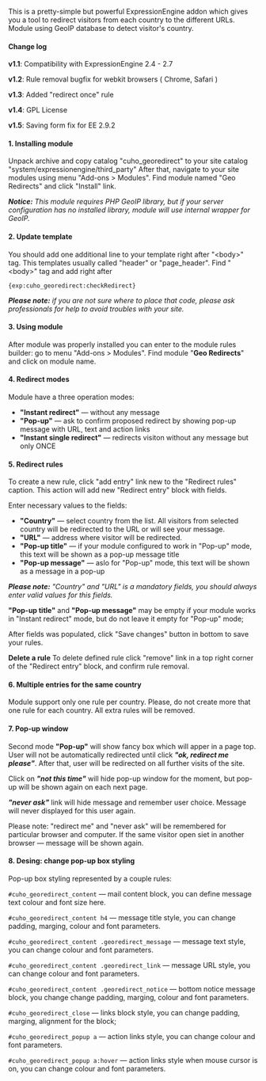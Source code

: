This is a pretty-simple but powerful ExpressionEngine addon which gives you a tool to redirect visitors from each country to the different URLs.
Module using GeoIP database to detect visitor's country.

#### Change log

**v1.1**: Compatibility with ExpressionEngine 2.4 - 2.7

**v1.2**: Rule removal bugfix for webkit browsers ( Chrome, Safari )

**v1.3**: Added "redirect once" rule

**v1.4**: GPL License

**v1.5**: Saving form fix for EE 2.9.2

#### 1. Installing module

Unpack archive and copy catalog "cuho_georedirect" to your site catalog "system/expressionengine/third_party"
After that, navigate to your site modules using menu "Add-ons > Modules".
Find module named "Geo Redirects" and click "Install" link.

_**Notice:** This module requires PHP GeoIP library, but if your server configuration has no installed library, module will use internal wrapper for GeoIP._

#### 2. Update template

You should add one additional line to your template right after "&lt;body&gt;" tag.
This templates usually called "header" or "page_header".
Find "&lt;body&gt;" tag and add right after

    {exp:cuho_georedirect:checkRedirect}

_**Please note:** if you are not sure where to place that code, please ask professionals for help to avoid troubles with your site._

#### 3. Using module

After module was properly installed you can enter to the module rules builder: go to menu "Add-ons > Modules".
Find module "**Geo Redirects**" and click on module name.

#### 4. Redirect modes

Module have a three operation modes:

*   **"Instant redirect"** &mdash; without any message
*   **"Pop-up"** &mdash; ask to confirm proposed redirect by showing pop-up message with URL, text and action links
*   **"Instant single redirect"** &mdash; redirects visiton without any message but only ONCE

#### 5. Redirect rules

To create a new rule, click "add entry" link new to the "Redirect rules" caption. This action will add new "Redirect entry" block with fields.

Enter necessary values to the fields:

*   **"Country"** &mdash; select country from the list. All visitors from selected country will be redirected to the URL or will see your message.
*   **"URL"** &mdash; address where visitor will be redirected.
*   **"Pop-up title"** &mdash; if your module configured to work in "Pop-up" mode, this text will be shown as a pop-up message title
*   **"Pop-up message"** &mdash; aslo for "Pop-up" mode, this text will be shown as a message in a pop-up

_**Please note:** "Country" and "URL" is a mandatory fields, you should always enter valid values for this fields._

**"Pop-up title"** and **"Pop-up message"** may be empty if your module works in "Instant redirect" mode, but do not leave it empty for "Pop-up" mode;

After fields was populated, click "Save changes" button in bottom to save your rules.

**Delete a rule**
To delete defined rule click "remove" link in a top right corner of the "Redirect entry" block, and confirm rule removal.

#### 6. Multiple entries for the same country

Module support only one rule per country.
Please, do not create more that one rule for each country. All extra rules will be removed.

#### 7. Pop-up window

Second mode **"Pop-up"** will show fancy box which will apper in a page top.
User will not be automatically redirected until click **_"ok, redirect me please"_**. After that, user will be redirected on all further visits of the site.

Click on **_"not this time"_** will hide pop-up window for the moment, but pop-up will be shown again on each next page.

**_"never ask"_** link will hide message and remember user choice. Message will never displayed for this user again.

Please note: "redirect me" and "never ask" will be remembered for particular browser and computer. If the same visitor open siet in another browser &mdash; message will be shown again.

#### 8. Desing: change pop-up box styling

Pop-up box styling represented by a couple rules:

`#cuho_georedirect_content` &mdash; mail content block, you can define message text colour and font size here.

`#cuho_georedirect_content h4` &mdash; message title style, you can change padding, marging, colour and font parameters.

`#cuho_georedirect_content .georedirect_message` &mdash; message text style, you can change colour and font parameters.

`#cuho_georedirect_content .georedirect_link` &mdash; message URL style, you can change colour and font parameters.

`#cuho_georedirect_content .georedirect_notice` &mdash; bottom notice message block, you change change padding, marging, colour and font parameters.

`#cuho_georedirect_close` &mdash; links block style, you can change padding, marging, alignment for the block;

`#cuho_georedirect_popup a` &mdash; action links style, you can change colour and font parameters.

`#cuho_georedirect_popup a:hover` &mdash; action links style when mouse cursor is on, you can change colour and font parameters.
